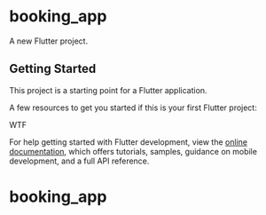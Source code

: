 # booking_app

A new Flutter project.

## Getting Started

This project is a starting point for a Flutter application.

A few resources to get you started if this is your first Flutter project:

WTF

For help getting started with Flutter development, view the
[online documentation](https://docs.flutter.dev/), which offers tutorials,
samples, guidance on mobile development, and a full API reference.
# booking_app
